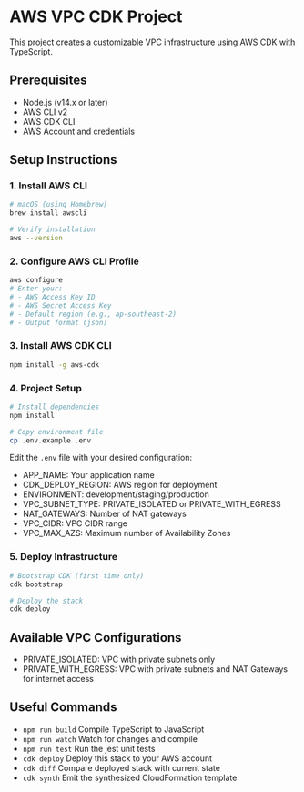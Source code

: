 # AWS VPC CDK Project

This project creates a customizable VPC infrastructure using AWS CDK with TypeScript.

## Prerequisites

- Node.js (v14.x or later)
- AWS CLI v2
- AWS CDK CLI
- AWS Account and credentials

## Setup Instructions

### 1. Install AWS CLI

```bash
# macOS (using Homebrew)
brew install awscli

# Verify installation
aws --version
```

### 2. Configure AWS CLI Profile

```bash
aws configure
# Enter your:
# - AWS Access Key ID
# - AWS Secret Access Key
# - Default region (e.g., ap-southeast-2)
# - Output format (json)
```

### 3. Install AWS CDK CLI

```bash
npm install -g aws-cdk
```

### 4. Project Setup

```bash
# Install dependencies
npm install

# Copy environment file
cp .env.example .env
```

Edit the `.env` file with your desired configuration:
- APP_NAME: Your application name
- CDK_DEPLOY_REGION: AWS region for deployment
- ENVIRONMENT: development/staging/production
- VPC_SUBNET_TYPE: PRIVATE_ISOLATED or PRIVATE_WITH_EGRESS
- NAT_GATEWAYS: Number of NAT gateways
- VPC_CIDR: VPC CIDR range
- VPC_MAX_AZS: Maximum number of Availability Zones

### 5. Deploy Infrastructure

```bash
# Bootstrap CDK (first time only)
cdk bootstrap

# Deploy the stack
cdk deploy
```

## Available VPC Configurations

- PRIVATE_ISOLATED: VPC with private subnets only
- PRIVATE_WITH_EGRESS: VPC with private subnets and NAT Gateways for internet access

## Useful Commands

* `npm run build`   Compile TypeScript to JavaScript
* `npm run watch`   Watch for changes and compile
* `npm run test`    Run the jest unit tests
* `cdk deploy`      Deploy this stack to your AWS account
* `cdk diff`        Compare deployed stack with current state
* `cdk synth`       Emit the synthesized CloudFormation template
